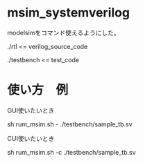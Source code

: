 # msim_systemverilog

modelsimをコマンド使えるようにした。

./rtl <= verilog_source_code

./testbench <= test_code

# 使い方　例
GUI使いたいとき

sh rum_msim.sh - ./testbench/sample_tb.sv

CUI使いたいとき

sh rum_msim.sh -c ./testbench/sample_tb.sv
